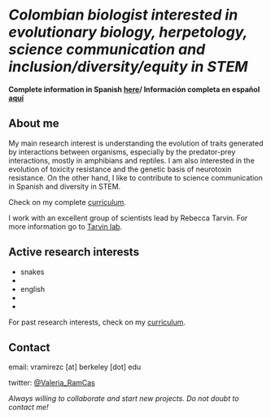 # _Colombian biologist interested in evolutionary biology, herpetology, science communication and inclusion/diversity/equity in STEM_

**Complete information in Spanish [here](https://github.com/esperando370/vramirezc_website/edit/master/curriculum.md)/ Información completa en español [aquí](https://github.com/esperando370/vramirezc_website/edit/master/curriculum.md)**

## About me

My main research interest is understanding the evolution of traits generated by interactions between organisms, especially by the predator-prey interactions, mostly in amphibians and reptiles. I am also interested in the evolution of toxicity resistance and the genetic basis of neurotoxin resistance. On the other hand, I like to contribute to science communication in Spanish and diversity in STEM. 


Check on my complete [curriculum](https://github.com/esperando370/vramirezc_website/curriculum.html).

I work with an excellent group of scientists lead by Rebecca Tarvin. For more information go to [Tarvin lab](https://www.tarvinlab.org/).

## Active research interests

- snakes
- 
- english
- 
-

For past research interests, check on my [curriculum](https://github.com/esperando370/vramirezc_website/curriculum.html).

## Contact
email: vramirezc [at] berkeley [dot] edu

twitter: [@Valeria_RamCas](https://twitter.com/Valeria_RamCas)

*Always willing to collaborate and start new projects. Do not doubt to contact me!*
